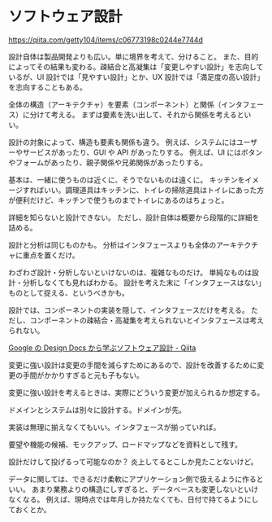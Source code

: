 # ソフトウェア設計

https://qiita.com/getty104/items/c06773198c0244e7744d

設計自体は製品開発よりも広い。単に境界を考えて、分けること。
また、目的によってその結果も変わる。疎結合と高凝集は「変更しやすい設計」を志向しているが、UI 設計では「見やすい設計」とか、UX 設計では「満足度の高い設計」を志向することもある。

全体の構造（アーキテクチャ）を要素（コンポーネント）と関係（インタフェース）に分けて考える。
まずは要素を洗い出して、それから関係を考えるといい。

設計の対象によって、構造も要素も関係も違う。
例えば、システムにはユーザーやサービスがあったり、GUI や API があったりする。
例えば、UI にはボタンやフォームがあったり、親子関係や兄弟関係があったりする。

基本は、一緒に使うものは近くに、そうでないものは遠くに。
キッチンをイメージすればいい。調理道具はキッチンに、トイレの掃除道具はトイレにあった方が便利だけど、キッチンで使うものまでトイレにあるのはちょっと。

詳細を知らないと設計できない。
ただし、設計自体は概要から段階的に詳細を詰める。

設計と分析は同じものかも。
分析はインタフェースよりも全体のアーキテクチャに重点を置くだけ。

わざわざ設計・分析しないといけないのは、複雑なものだけ。
単純なものは設計・分析しなくても見ればわかる。
設計を考えた末に「インタフェースはない」ものとして捉える、というべきかも。

設計では、コンポーネントの実装を隠して、インタフェースだけを考える。
ただし、コンポーネントの疎結合・高凝集を考えられないとインタフェースは考えられない。

[Google の Design Docs から学ぶソフトウェア設計 - Qiita](https://qiita.com/yoshii0110/items/32f93e0c8d24cb3207f7)

変更に強い設計は変更の手間を減らすためにあるので、設計を改善するために変更の手間がかかりすぎると元も子もない。

変更に強い設計を考えるときは、実際にどういう変更が加えられるか想定する。

ドメインとシステムは別々に設計する。ドメインが先。

実装は無理に揃えなくてもいい。インタフェースが揃っていれば。

要望や機能の候補、モックアップ、ロードマップなどを資料として残す。

設計だけして投げるって可能なのか？
炎上してるとこしか見たことないけど。

データに関しては、できるだけ柔軟にアプリケーション側で扱えるように作るといい。
あまり業務よりの構造にしすぎると、データベースも変更しないといけなくなる。
例えば、現時点では年月しか持たなくても、日付で持てるようにしておくとか。
